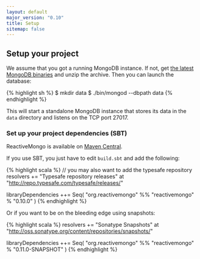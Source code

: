 ```yaml
---
layout: default
major_version: "0.10"
title: Setup
sitemap: false
---
```


## Setup your project

We assume that you got a running MongoDB instance. If not, get [the latest MongoDB binaries](http://www.mongodb.org/downloads) and unzip the archive. Then you can launch the database:

{% highlight sh %}
$ mkdir data
$ ./bin/mongod --dbpath data
{% endhighlight %}

This will start a standalone MongoDB instance that stores its data in the ```data``` directory and listens on the TCP port 27017.

### Set up your project dependencies (SBT)

ReactiveMongo is available on [Maven Central](http://search.maven.org/#browse%7C1306790).

If you use SBT, you just have to edit `build.sbt` and add the following:

{% highlight scala %}
// you may also want to add the typesafe repository
resolvers += "Typesafe repository releases" at "http://repo.typesafe.com/typesafe/releases/" 

libraryDependencies ++= Seq(
  "org.reactivemongo" %% "reactivemongo" % "0.10.0"
)
{% endhighlight %}

Or if you want to be on the bleeding edge using snapshots:

{% highlight scala %}
resolvers += "Sonatype Snapshots" at "http://oss.sonatype.org/content/repositories/snapshots/"

libraryDependencies ++= Seq(
  "org.reactivemongo" %% "reactivemongo" % "0.11.0-SNAPSHOT"
)
{% endhighlight %}
